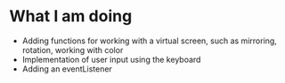 # What I am doing
- Adding functions for working with a virtual screen, such as mirroring,
  rotation, working with color
- Implementation of user input using the keyboard
- Adding an eventListener